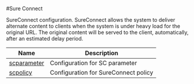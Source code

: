 #Sure Connect

SureConnect configuration. SureConnect allows the system to deliver alternate content to clients when the system is under heavy load for the original URL. The original content will be served to the client, automatically, after an estimated delay period.


<table><thead><tr><th>Name</th><th>Description</th></tr></thead><tbody><tr><td><a href="../../../configuration/sure-connect/scparameter/scparameter">scparameter</a></td><td>Configuration for SC parameter</td><tr><tr><td><a href="../../../configuration/sure-connect/scpolicy/scpolicy">scpolicy</a></td><td>Configuration for SureConnect policy</td><tr></tbody></table>

